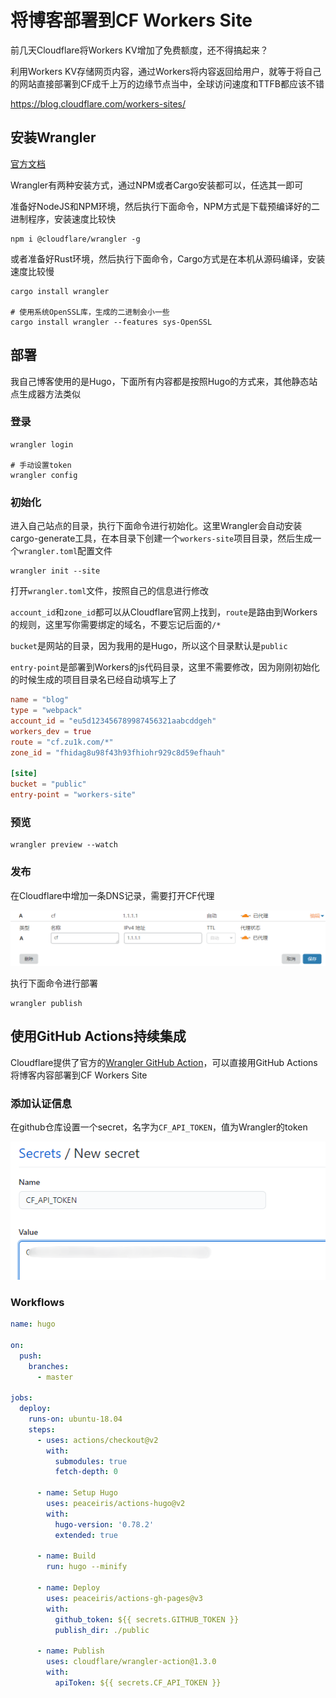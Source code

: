 # 将博客部署到CF Workers Site


前几天Cloudflare将Workers KV增加了免费额度，还不得搞起来？

利用Workers KV存储网页内容，通过Workers将内容返回给用户，就等于将自己的网站直接部署到CF成千上万的边缘节点当中，全球访问速度和TTFB都应该不错

https://blog.cloudflare.com/workers-sites/

## 安装Wrangler

[官方文档](https://developers.cloudflare.com/workers/cli-wrangler/install-update)

Wrangler有两种安装方式，通过NPM或者Cargo安装都可以，任选其一即可

准备好NodeJS和NPM环境，然后执行下面命令，NPM方式是下载预编译好的二进制程序，安装速度比较快

```shell
npm i @cloudflare/wrangler -g
```

或者准备好Rust环境，然后执行下面命令，Cargo方式是在本机从源码编译，安装速度比较慢

```shell
cargo install wrangler

# 使用系统OpenSSL库，生成的二进制会小一些
cargo install wrangler --features sys-OpenSSL
```

## 部署

我自己博客使用的是Hugo，下面所有内容都是按照Hugo的方式来，其他静态站点生成器方法类似

### 登录

```shell
wrangler login

# 手动设置token
wrangler config
```

### 初始化

进入自己站点的目录，执行下面命令进行初始化。这里Wrangler会自动安装cargo-generate工具，在本目录下创建一个`workers-site`项目目录，然后生成一个`wrangler.toml`配置文件

```shell
wrangler init --site
```

打开`wrangler.toml`文件，按照自己的信息进行修改

`account_id`和`zone_id`都可以从Cloudflare官网上找到，`route`是路由到Workers的规则，这里写你需要绑定的域名，不要忘记后面的`/*`

`bucket`是网站的目录，因为我用的是Hugo，所以这个目录默认是`public`

`entry-point`是部署到Workers的js代码目录，这里不需要修改，因为刚刚初始化的时候生成的项目目录名已经自动填写上了

```toml
name = "blog"
type = "webpack"
account_id = "eu5d123456789987456321aabcddgeh"
workers_dev = true
route = "cf.zu1k.com/*"
zone_id = "fhidag8u98f43h93fhiohr929c8d59efhauh"

[site]
bucket = "public"
entry-point = "workers-site"
```

### 预览

```shell
wrangler preview --watch
```

### 发布

在Cloudflare中增加一条DNS记录，需要打开CF代理

![DNS记录](cf-dns.png)

执行下面命令进行部署

```shell
wrangler publish
```

## 使用GitHub Actions持续集成

Cloudflare提供了官方的[Wrangler GitHub Action](https://github.com/marketplace/actions/deploy-to-cloudflare-workers-with-wrangler)，可以直接用GitHub Actions将博客内容部署到CF Workers Site

### 添加认证信息

在github仓库设置一个secret，名字为`CF_API_TOKEN`，值为Wrangler的token

![CF_API_TOKEN](token.png)

### Workflows

```yml
name: hugo

on:
  push:
    branches:
      - master

jobs:
  deploy:
    runs-on: ubuntu-18.04
    steps:
      - uses: actions/checkout@v2
        with:
          submodules: true
          fetch-depth: 0

      - name: Setup Hugo
        uses: peaceiris/actions-hugo@v2
        with:
          hugo-version: '0.78.2'
          extended: true

      - name: Build
        run: hugo --minify

      - name: Deploy
        uses: peaceiris/actions-gh-pages@v3
        with:
          github_token: ${{ secrets.GITHUB_TOKEN }}
          publish_dir: ./public

      - name: Publish
        uses: cloudflare/wrangler-action@1.3.0
        with:
          apiToken: ${{ secrets.CF_API_TOKEN }}
```

